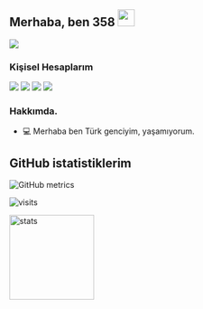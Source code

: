 
<h2 align="left">Merhaba, ben 358 <img src="https://raw.githubusercontent.com/MartinHeinz/MartinHeinz/master/wave.gif" width="30px"></h2>
  <img src="https://lanyard-profile-readme.vercel.app/api/852854758641631232?theme=dark&animated=true&hideDiscrim=false&borderRadius=20px">
<h3>Kişisel Hesaplarım</h3>
<p align="left">
   <a href="https://discord.com/users/852854758641631232" target"blank_"><img src="https://img.shields.io/badge/discord%20-7289DA.svg?&style=for-the-badge&logo=discord&logoColor=white"></a>
   <img src="https://img.shields.io/badge/Spotify%20-1ed760.svg?&style=for-the-badge&logo=spotify&logoColor=white"></a>
   <a href="https://instagram.com/358.xd" target"blank_"><img src="https://img.shields.io/badge/INSTAGRAM%20-DC3175.svg?&style=for-the-badge&logo=instagram&logoColor=white"></a>
   <a href="https://github.com/358xd" target"blank_"><img src="https://img.shields.io/badge/GitHub%20-191717.svg?&style=for-the-badge&logo=github&logoColor=white"></a>
</p>
<h3>Hakkımda.</h3>
<ul>
  <li>💻 Merhaba ben Türk genciyim, yaşamıyorum. </li>

</ul>

<h2 align="left">GitHub istatistiklerim</h2>
<p align="left">
  
![GitHub metrics](https://metrics.lecoq.io/358xd?languages=1&gists=1&followup=1)
  
![visits](https://komarev.com/ghpvc/?username=358xd)

   <img src="https://github-readme-stats.vercel.app/api?username=358xd&count_private=true&show_icons=true&theme=dark&hide_border=true" width="%100" height="150px" alt="stats" />
</p>


